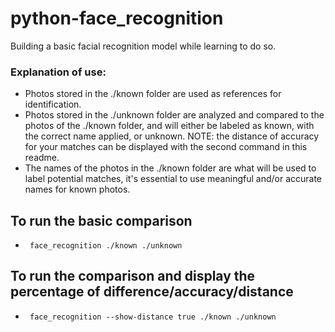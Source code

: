 # python-face_recognition
Building a basic facial recognition model while learning to do so.

### Explanation of use:
 - Photos stored in the ./known folder are used as references for identification.
 - Photos stored in the ./unknown folder are analyzed and compared to the photos of the ./known folder,
   and will either be labeled as known, with the correct name applied, or unknown. NOTE: the distance of 
   accuracy for your matches can be displayed with the second command in this readme.
 - The names of the photos in the ./known folder are what will be used to label potential matches, it's
   essential to use meaningful and/or accurate names for known photos.

## To run the basic comparison
 -      face_recognition ./known ./unknown

## To run the comparison and display the percentage of difference/accuracy/distance
 -      face_recognition --show-distance true ./known ./unknown
